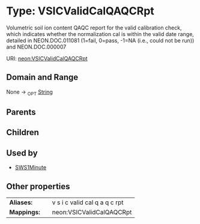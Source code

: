 
# Type: VSICValidCalQAQCRpt


Volumetric soil ion content QAQC report for the valid calibration check, which indicates whether the normalization cal is within the valid date range, detailed in NEON.DOC.011081 (1=fail, 0=pass, -1=NA (i.e., could not be run)) and NEON.DOC.000007

URI: [neon:VSICValidCalQAQCRpt](https://data.neonscience.org/VSICValidCalQAQCRpt)


## Domain and Range

None ->  <sub>OPT</sub> [String](types/String.md)

## Parents


## Children


## Used by

 * [SWS1Minute](SWS1Minute.md)

## Other properties

|  |  |  |
| --- | --- | --- |
| **Aliases:** | | v s i c valid cal q a q c rpt |
| **Mappings:** | | neon:VSICValidCalQAQCRpt |

